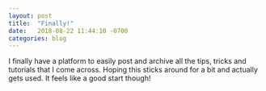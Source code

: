 ```yaml
---
layout: post
title:  "Finally!"
date:   2018-08-22 11:44:10 -0700
categories: blog
---
```

I finally have a platform to easily post and archive all the tips, tricks and tutorials that I come across. Hoping this sticks around for a bit and actually gets used. It feels like a good start though!
